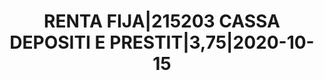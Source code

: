 ---
layout: asset
title: RENTA FIJA|215203 CASSA DEPOSITI E PRESTIT|3,75|2020-10-15
isin: IT0004965411
---